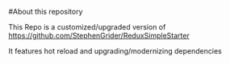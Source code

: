 #About this repository

This Repo is a customized/upgraded version of https://github.com/StephenGrider/ReduxSimpleStarter

It features hot reload and upgrading/modernizing dependencies
